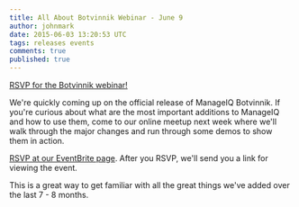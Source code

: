 ```yaml
---
title: All About Botvinnik Webinar - June 9
author: johnmark
date: 2015-06-03 13:20:53 UTC
tags: releases events
comments: true
published: true
---
```


[RSVP for the Botvinnik webinar!](https://manageiq-release.eventbrite.com/)

We're quickly coming up on the official release of ManageIQ Botvinnik. If you're curious about what are the most important additions to ManageIQ and how to use them, come to our online meetup next week where we'll walk through the major changes and run through some demos to show them in action.

[RSVP at our EventBrite page](https://manageiq-release.eventbrite.com/). After you RSVP, we'll send you a link for viewing the event.

This is a great way to get familiar with all the great things we've added over the last 7 - 8 months.
